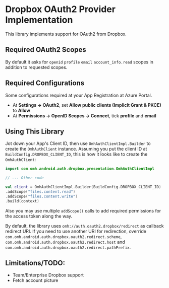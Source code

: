 # Dropbox OAuth2 Provider Implementation

This library implements support for OAuth2 from Dropbox.

## Required OAuth2 Scopes

By default it asks for `openid` `profile` `email` `account_info.read` scopes in addition to requested scopes.

## Required Configurations

Some configurations required at your App Registration at Azure Portal.

- At **Settings -> OAuth2**, set **Allow public clients (Implicit Grant & PKCE)** to **Allow**
- At **Permissions -> OpenID Scopes -> Connect**, tick **profile** and **email**

## Using This Library

Jot down your App's Client ID, then use `OmhAuthClientImpl.Builder` to create the `OmhAuthClient` instance. Assuming you put the client ID at `BuildConfig.DROPBOX_CLIENT_ID`, this is how it looks like to create the `OmhAuthClient`:

```kotlin
import com.omh.android.auth.dropbox.presentation.OmhAuthClientImpl

// ... Other code

val client = OmhAuthClientImpl.Builder(BuildConfig.DROPBOX_CLIENT_ID)
.addScope("files.content.read")
.addScope("files.content.write")
.build(context)
```

Also you may use multiple `addScope()` calls to add required permissions for the access token along the way.

By default, the library uses `omh://auth.oauth2.dropbox/redirect` as callback redirect URI. If you need to use another URI for redirection, override `com.omh.android.auth.dropbox.oauth2.redirect.scheme`, `com.omh.android.auth.dropbox.oauth2.redirect.host` and `com.omh.android.auth.dropbox.oauth2.redirect.pathPrefix`.

## Limitations/TODO:

- Team/Enterprise Dropbox support
- Fetch account picture